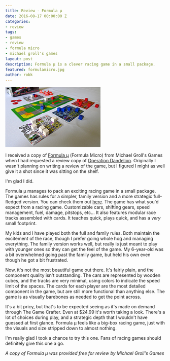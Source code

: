 ```yaml
---
title: Review - Formula μ
date: 2016-08-17 00:00:00 Z
categories:
- review
tags:
- games
- review
- formula micro
- michael groll's games
layout: post
description: Formula μ is a clever racing game in a small package.
featured: formulamicro.jpg
author: robk
---
```


<img src="/images/formulamicro/micro.jpg" alt="Formula Micro" class="float-right" />

I received a copy of [Formula μ](https://www.thegamecrafter.com/games/formula-micro) (Formula Micro) from Michael Groll's Games when I had requested a review copy of [Operation Dandelion](http://www.purplepawn.com/2015/11/second-lookoperation-dandelion/). Originally I wasn't planning on writing a review of the game, but I figured I might as well give it a shot since it was sitting on the shelf.

I'm glad I did.

Formula μ manages to pack an exciting racing game in a small package. The games has rules for a simpler, family version and a more strategic full-fledged version. You can check them out [here](https://s3.amazonaws.com/download.thegamecrafter.com/1471479795/Rulebook%20printer%20friendly.pdf). The game has what you'd expect from a racing game. Customizable cars, shifting gears, speed management, fuel, damage, pitstops, etc... It also features modular race tracks assembled with cards. It teaches quick, plays quick, and has a *very* small footprint.

My kids and I have played both the full and family rules. Both maintain the excitement of the race, though I prefer going whole hog and managing everything. The family version works well, but really is just meant to play with younger ones so they can get the feel of the game. My 6-year-old was a bit overwhelmed going past the family game, but held his own even though he got a bit frustrated.

Now, it's not the most beautiful game out there. It's fairly plain, and the component quality isn't outstanding. The cars are represented by wooden cubes, and the tracks are very minimal, using colors to indicate the speed limit of the spaces. The cards for each player are the most detailed component in the game, but are still more functional than anything else. The game is as visually barebones as needed to get the point across.

It's a bit pricy, but that's to be expected seeing as it's made on demand through The Game Crafter. Even at $24.99 it's worth taking a look. There's a lot of choices during play, and a strategic depth that I wouldn't have guessed at first glance. Formula μ feels like a big-box racing game, just with the visuals and size stripped down to almost nothing.

I'm really glad I took a chance to try this one. Fans of racing games should definitely give this one a go.

*A copy of Formula μ was provided free for review by Michael Groll's Games*
